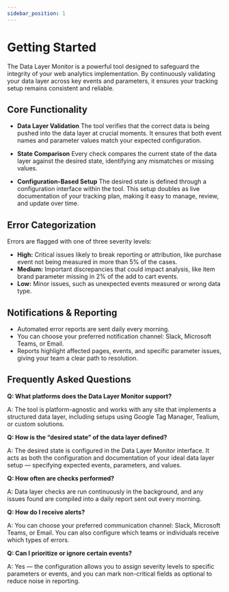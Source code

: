 ```yaml
---
sidebar_position: 1
---
```


# Getting Started

The Data Layer Monitor is a powerful tool designed to safeguard the integrity of your web analytics implementation. By continuously validating your data layer across key events and parameters, it ensures your tracking setup remains consistent and reliable.

## Core Functionality

-   **Data Layer Validation**
    The tool verifies that the correct data is being pushed into the data layer at crucial moments. It ensures that both event names and parameter values match your expected configuration.

-   **State Comparison**
    Every check compares the current state of the data layer against the desired state, identifying any mismatches or missing values.

-   **Configuration-Based Setup**
    The desired state is defined through a configuration interface within the tool. This setup doubles as live documentation of your tracking plan, making it easy to manage, review, and update over time.

## Error Categorization

Errors are flagged with one of three severity levels:

-   **High:** Critical issues likely to break reporting or attribution, like purchase event not being measured in more than 5% of the cases.
-   **Medium:** Important discrepancies that could impact analysis, like item brand parameter missing in 2% of the add to cart events.
-   **Low:** Minor issues, such as unexpected events measured or wrong data type.

## Notifications & Reporting

-   Automated error reports are sent daily every morning.
-   You can choose your preferred notification channel: Slack, Microsoft Teams, or Email.
-   Reports highlight affected pages, events, and specific parameter issues, giving your team a clear path to resolution.

## Frequently Asked Questions

**Q: What platforms does the Data Layer Monitor support?**

A: The tool is platform-agnostic and works with any site that implements a structured data layer, including setups using Google Tag Manager, Tealium, or custom solutions.

**Q: How is the “desired state” of the data layer defined?**

A: The desired state is configured in the Data Layer Monitor interface. It acts as both the configuration and documentation of your ideal data layer setup — specifying expected events, parameters, and values.

**Q: How often are checks performed?**

A: Data layer checks are run continuously in the background, and any issues found are compiled into a daily report sent out every morning.

**Q: How do I receive alerts?**

A: You can choose your preferred communication channel: Slack, Microsoft Teams, or Email. You can also configure which teams or individuals receive which types of errors.

**Q: Can I prioritize or ignore certain events?**

A: Yes — the configuration allows you to assign severity levels to specific parameters or events, and you can mark non-critical fields as optional to reduce noise in reporting.